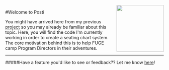<a href="https://trello.com/b/vgFF7dbp/posti" target="_blank">
<img src="https://d2k1ftgv7pobq7.cloudfront.net/meta/u/res/images/brand-assets/Logos/0c47ceaceed90bc4860ee16c53d3e6eb/trello-logo-blue.png" align="right" width="150/">
</a>

#Welcome to Posti

You might have arrived here from my previous [project](https://github.com/naphipps/SeatingSystem) so you may already be familiar about this topic. Here, you will find the code I'm currently working in order to create a seating chart system. The core motivation behind this is to help FUGE camp Program Directors in their adventures.

***
#####Have a feature you'd like to see or feedback?? Let me know [here](https://github.com/naphipps/posti/issues)!